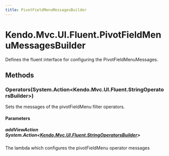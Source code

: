 ```yaml
---
title: PivotFieldMenuMessagesBuilder
---
```


# Kendo.Mvc.UI.Fluent.PivotFieldMenuMessagesBuilder
Defines the fluent interface for configuring the PivotFieldMenuMessages.




## Methods


### Operators(System.Action\<Kendo.Mvc.UI.Fluent.StringOperatorsBuilder\>)
Sets the messages of the pivotFieldMenu filter operators.


#### Parameters

##### addViewAction System.Action<[Kendo.Mvc.UI.Fluent.StringOperatorsBuilder](/api/aspnet-mvc/Kendo.Mvc.UI.Fluent/StringOperatorsBuilder)>
The lambda which configures the pivotFieldMenu operator messages






